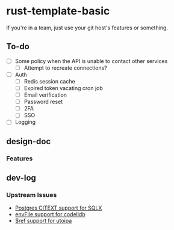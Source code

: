 # rust-template-basic

If you're in a team, just use your git host's features or something.

## To-do

- [ ] Some policy when the API is unable to contact other services
  - [ ] Attempt to recreate connections?
- [ ] Auth
  - [ ] Redis session cache
  - [ ] Expired token vacating cron job
  - [ ] Email verification
  - [ ] Password reset
  - [ ] 2FA
  - [ ] SSO
- [ ] Logging

## design-doc

### Features

## dev-log

### Upstream Issues

- [Postgres CITEXT support for SQLX](https://github.com/launchbadge/sqlx/issues/295)
- [envFile support for codelldb](https://github.com/vadimcn/vscode-lldb/issues/506)
- [$ref support for utoipa](https://github.com/juhaku/utoipa/issues/242)
